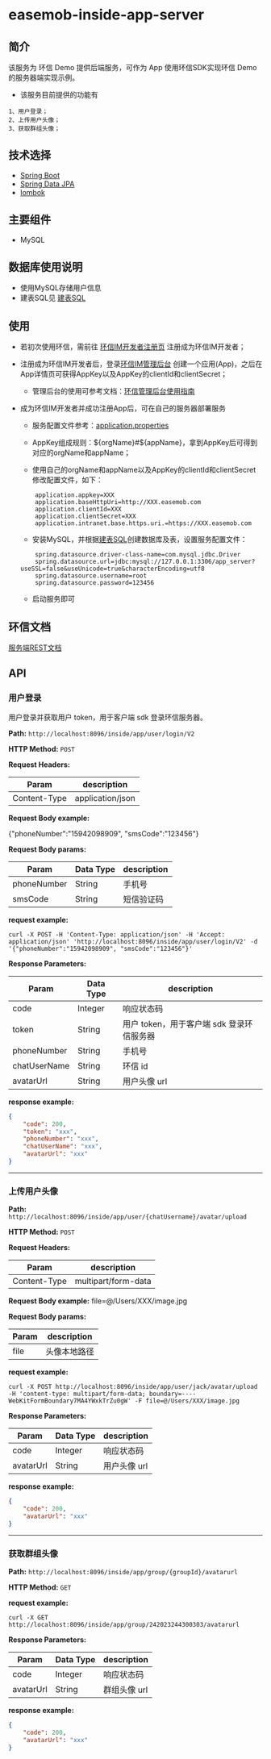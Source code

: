 # easemob-inside-app-server

## 简介

该服务为 环信 Demo 提供后端服务，可作为 App 使用环信SDK实现环信 Demo 的服务器端实现示例。

- 该服务目前提供的功能有

```
1、用户登录；
2、上传用户头像；
3、获取群组头像；
```

## 技术选择

* [Spring Boot](https://spring.io/projects/spring-boot)
* [Spring Data JPA](https://spring.io/projects/spring-data-jpa)
* [lombok](https://projectlombok.org/)


## 主要组件

* MySQL


## 数据库使用说明

* 使用MySQL存储用户信息
* 建表SQL见 [建表SQL](./doc/create_tables.sql)

## 使用

- 若初次使用环信，需前往 [环信IM开发者注册页](https://console.easemob.com/user/register) 注册成为环信IM开发者；

- 注册成为环信IM开发者后，登录[环信IM管理后台](https://console.easemob.com/user/login) 创建一个应用(App)，之后在App详情页可获得AppKey以及AppKey的clientId和clientSecret；

    - 管理后台的使用可参考文档：[环信管理后台使用指南](http://docs-im.easemob.com/im/quickstart/essential/console)

- 成为环信IM开发者并成功注册App后，可在自己的服务器部署服务

    - 服务配置文件参考：[application.properties](./easemob-im-app-server/src/main/resources/application.properties)

    - AppKey组成规则：${orgName}#${appName}，拿到AppKey后可得到对应的orgName和appName；

    - 使用自己的orgName和appName以及AppKey的clientId和clientSecret修改配置文件，如下：
    ```
        application.appkey=XXX
        application.baseHttpUri=http://XXX.easemob.com
        application.clientId=XXX
        application.clientSecret=XXX
        application.intranet.base.https.uri.=https://XXX.easemob.com
    ```

    - 安装MySQL，并根据[建表SQL](./doc/create_tables.sql)创建数据库及表，设置服务配置文件：
    ```
        spring.datasource.driver-class-name=com.mysql.jdbc.Driver
        spring.datasource.url=jdbc:mysql://127.0.0.1:3306/app_server?useSSL=false&useUnicode=true&characterEncoding=utf8
        spring.datasource.username=root
        spring.datasource.password=123456
    ```

    - 启动服务即可


## 环信文档

[服务端REST文档](https://doc.easemob.com/document/server-side/overview.html)

## API

### 用户登录

用户登录并获取用户 token，用于客户端 sdk 登录环信服务器。

**Path:** `http://localhost:8096/inside/app/user/login/V2`

**HTTP Method:** `POST`

**Request Headers:**

| Param        | description      |
| ------------ | ---------------- |
| Content-Type | application/json |

**Request Body example:**

{"phoneNumber":"15942098909", "smsCode":"123456"}

**Request Body params:**

| Param       | Data Type | description |
|-------------| --------- |-------------|
| phoneNumber | String    | 手机号         |
| smsCode     | String    | 短信验证码       |

**request example:**

```
curl -X POST -H 'Content-Type: application/json' -H 'Accept: application/json' 'http://localhost:8096/inside/app/user/login/V2' -d '{"phoneNumber":"15942098909", "smsCode":"123456"}'
```

**Response Parameters:**

| Param           | Data Type | description                |
| --------------- |-----------|----------------------------|
| code            | Integer   | 响应状态码                      |
| token     | String    | 用户 token，用于客户端 sdk 登录环信服务器 |
| phoneNumber     | String    | 手机号                        |
| chatUserName | String      | 环信 id                      |
| avatarUrl | String    | 用户头像 url                   |

**response example:**

```json
{
    "code": 200,
    "token": "xxx",
    "phoneNumber": "xxx",
    "chatUserName": "xxx",
    "avatarUrl": "xxx"
}
```

---

### 上传用户头像

**Path:** `http://localhost:8096/inside/app/user/{chatUsername}/avatar/upload`

**HTTP Method:** `POST`

**Request Headers:**

| Param        | description      |
| ------------ | ---------------- |
| Content-Type | multipart/form-data |

**Request Body example:**
file=@/Users/XXX/image.jpg

**Request Body params:**

| Param   | description |
|---------|-------------|
| file    | 头像本地路径      |

**request example:**

```
curl -X POST http://localhost:8096/inside/app/user/jack/avatar/upload -H 'content-type: multipart/form-data; boundary=----WebKitFormBoundary7MA4YWxkTrZu0gW' -F file=@/Users/XXX/image.jpg
```

**Response Parameters:**

| Param           | Data Type | description                |
| --------------- |-----------|----------------------------|
| code            | Integer   | 响应状态码                      |
| avatarUrl | String    | 用户头像 url                   |

**response example:**

```json
{
    "code": 200,
    "avatarUrl": "xxx"
}
```

---

### 获取群组头像

**Path:** `http://localhost:8096/inside/app/group/{groupId}/avatarurl`

**HTTP Method:** `GET`

**request example:**

```
curl -X GET http://localhost:8096/inside/app/group/242023244300303/avatarurl
```

**Response Parameters:**

| Param           | Data Type | description |
| --------------- |-----------|-------------|
| code            | Integer   | 响应状态码       |
| avatarUrl | String    | 群组头像 url    |

**response example:**

```json
{
    "code": 200,
    "avatarUrl": "xxx"
}
```

